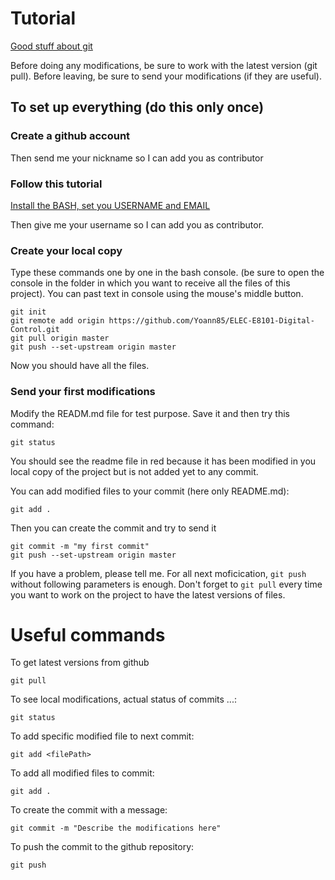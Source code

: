 # Tutorial
[Good stuff about git](http://rogerdudler.github.io/git-guide/)

Before doing any modifications, be sure to work with the latest version (git pull). 
Before leaving, be sure to send your modifications (if they are useful).

## To set up everything (do this only once)

### Create a github account
Then send me your nickname so I can add you as contributor

### Follow this tutorial
[Install the BASH, set you USERNAME and EMAIL](https://help.github.com/en/github/getting-started-with-github/set-up-git#setting-up-git)

Then give me your username so I can add you as contributor.

### Create your local copy
Type these commands one by one in the bash console.
(be sure to open the console in the folder in which you want to receive all the files of this project).
You can past text in console using the mouse's middle button.
```
git init
git remote add origin https://github.com/Yoann85/ELEC-E8101-Digital-Control.git
git pull origin master
git push --set-upstream origin master
```
Now you should have all the files.

### Send your first modifications
Modify the READM.md file for test purpose.
Save it and then try this command:
```
git status
```
You should see the readme file in red because it has been modified in you local copy of the project but is not added yet to any commit.

You can add modified files to your commit (here only README.md):
```
git add .
```
Then you can create the commit and try to send it
```
git commit -m "my first commit"
git push --set-upstream origin master
```
If you have a problem, please tell me. For all next moficication, `git push` without following parameters is enough.
Don't forget to `git pull` every time you want to work on the project to have the latest versions of files.

# Useful commands

To get latest versions from github
```
git pull
```

To see local modifications, actual status of commits ...:
```
git status
```

To add specific modified file to next commit:
```
git add <filePath>
```

To add all modified files to commit:
```
git add .
```

To create the commit with a message:
```
git commit -m "Describe the modifications here"
```

To push the commit to the github repository:
```
git push
```